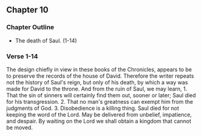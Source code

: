 ## Chapter 10

### Chapter Outline

- The death of Saul. (1-14)

### Verse 1-14

The design chiefly in view in these books of the Chronicles, appears to be to preserve the records of the house of David. Therefore the writer repeats not the history of Saul's reign, but only of his death, by which a way was made for David to the throne. And from the ruin of Saul, we may learn, 1. That the sin of sinners will certainly find them out, sooner or later; Saul died for his transgression. 2. That no man's greatness can exempt him from the judgments of God. 3. Disobedience is a killing thing. Saul died for not keeping the word of the Lord. May be delivered from unbelief, impatience, and despair. By waiting on the Lord we shall obtain a kingdom that cannot be moved.


